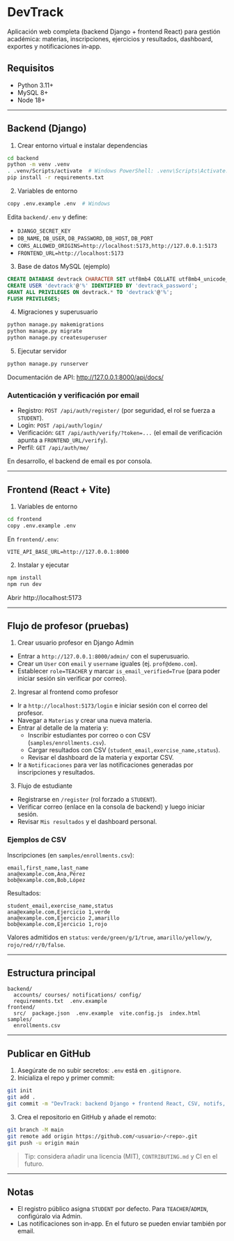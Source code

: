 # DevTrack

Aplicación web completa (backend Django + frontend React) para gestión académica: materias, inscripciones, ejercicios y resultados, dashboard, exportes y notificaciones in‑app.

## Requisitos

- Python 3.11+
- MySQL 8+
- Node 18+

---

## Backend (Django)

1. Crear entorno virtual e instalar dependencias

```bash
cd backend
python -m venv .venv
. .venv/Scripts/activate  # Windows PowerShell: .venv\Scripts\Activate.ps1
pip install -r requirements.txt
```

2. Variables de entorno

```bash
copy .env.example .env  # Windows
```

Edita `backend/.env` y define:

- `DJANGO_SECRET_KEY`
- `DB_NAME`, `DB_USER`, `DB_PASSWORD`, `DB_HOST`, `DB_PORT`
- `CORS_ALLOWED_ORIGINS=http://localhost:5173,http://127.0.0.1:5173`
- `FRONTEND_URL=http://localhost:5173`

3. Base de datos MySQL (ejemplo)

```sql
CREATE DATABASE devtrack CHARACTER SET utf8mb4 COLLATE utf8mb4_unicode_ci;
CREATE USER 'devtrack'@'%' IDENTIFIED BY 'devtrack_password';
GRANT ALL PRIVILEGES ON devtrack.* TO 'devtrack'@'%';
FLUSH PRIVILEGES;
```

4. Migraciones y superusuario

```bash
python manage.py makemigrations
python manage.py migrate
python manage.py createsuperuser
```

5. Ejecutar servidor

```bash
python manage.py runserver
```

Documentación de API: http://127.0.0.1:8000/api/docs/

### Autenticación y verificación por email

- Registro: `POST /api/auth/register/` (por seguridad, el rol se fuerza a `STUDENT`).
- Login: `POST /api/auth/login/`
- Verificación: `GET /api/auth/verify/?token=...` (el email de verificación apunta a `FRONTEND_URL/verify`).
- Perfil: `GET /api/auth/me/`

En desarrollo, el backend de email es por consola.

---

## Frontend (React + Vite)

1. Variables de entorno

```bash
cd frontend
copy .env.example .env
```

En `frontend/.env`:

```
VITE_API_BASE_URL=http://127.0.0.1:8000
```

2. Instalar y ejecutar

```bash
npm install
npm run dev
```

Abrir http://localhost:5173

---

## Flujo de profesor (pruebas)

1. Crear usuario profesor en Django Admin

- Entrar a `http://127.0.0.1:8000/admin/` con el superusuario.
- Crear un `User` con `email` y `username` iguales (ej. `prof@demo.com`).
- Establecer `role=TEACHER` y marcar `is_email_verified=True` (para poder iniciar sesión sin verificar por correo).

2. Ingresar al frontend como profesor

- Ir a `http://localhost:5173/login` e iniciar sesión con el correo del profesor.
- Navegar a `Materias` y crear una nueva materia.
- Entrar al detalle de la materia y:
  - Inscribir estudiantes por correo o con CSV (`samples/enrollments.csv`).
  - Cargar resultados con CSV (`student_email,exercise_name,status`).
  - Revisar el dashboard de la materia y exportar CSV.
- Ir a `Notificaciones` para ver las notificaciones generadas por inscripciones y resultados.

3. Flujo de estudiante

- Registrarse en `/register` (rol forzado a `STUDENT`).
- Verificar correo (enlace en la consola de backend) y luego iniciar sesión.
- Revisar `Mis resultados` y el dashboard personal.

### Ejemplos de CSV

Inscripciones (en `samples/enrollments.csv`):

```
email,first_name,last_name
ana@example.com,Ana,Pérez
bob@example.com,Bob,López
```

Resultados:

```
student_email,exercise_name,status
ana@example.com,Ejercicio 1,verde
ana@example.com,Ejercicio 2,amarillo
bob@example.com,Ejercicio 1,rojo
```

Valores admitidos en `status`: `verde/green/g/1/true`, `amarillo/yellow/y`, `rojo/red/r/0/false`.

---

## Estructura principal

```
backend/
  accounts/ courses/ notifications/ config/
  requirements.txt  .env.example
frontend/
  src/  package.json  .env.example  vite.config.js  index.html
samples/
  enrollments.csv
```

---

## Publicar en GitHub

1. Asegúrate de no subir secretos: `.env` está en `.gitignore`.
2. Inicializa el repo y primer commit:

```bash
git init
git add .
git commit -m "DevTrack: backend Django + frontend React, CSV, notifs, dashboards"
```

3. Crea el repositorio en GitHub y añade el remoto:

```bash
git branch -M main
git remote add origin https://github.com/<usuario>/<repo>.git
git push -u origin main
```

> Tip: considera añadir una licencia (MIT), `CONTRIBUTING.md` y CI en el futuro.

---

## Notas

- El registro público asigna `STUDENT` por defecto. Para `TEACHER`/`ADMIN`, configúralo via Admin.
- Las notificaciones son in‑app. En el futuro se pueden enviar también por email.
